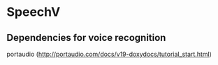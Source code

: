 # SpeechV
## Dependencies for voice recognition
portaudio (http://portaudio.com/docs/v19-doxydocs/tutorial_start.html)
